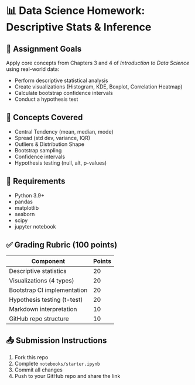 # 📊 Data Science Homework: Descriptive Stats & Inference

## 📌 Assignment Goals
Apply core concepts from Chapters 3 and 4 of *Introduction to Data Science* using real-world data:
- Perform descriptive statistical analysis
- Create visualizations (Histogram, KDE, Boxplot, Correlation Heatmap)
- Calculate bootstrap confidence intervals
- Conduct a hypothesis test

## 🧠 Concepts Covered
- Central Tendency (mean, median, mode)
- Spread (std dev, variance, IQR)
- Outliers & Distribution Shape
- Bootstrap sampling
- Confidence intervals
- Hypothesis testing (null, alt, p-values)

## 🧪 Requirements
- Python 3.9+
- pandas
- matplotlib
- seaborn
- scipy
- jupyter notebook

## ✅ Grading Rubric (100 points)
| Component                     | Points |
|------------------------------|--------|
| Descriptive statistics        | 20     |
| Visualizations (4 types)      | 20     |
| Bootstrap CI implementation   | 20     |
| Hypothesis testing (t-test)   | 20     |
| Markdown interpretation       | 10     |
| GitHub repo structure         | 10     |

## 📤 Submission Instructions
1. Fork this repo
2. Complete `notebooks/starter.ipynb`
3. Commit all changes
4. Push to your GitHub repo and share the link

